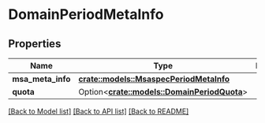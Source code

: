 # DomainPeriodMetaInfo

## Properties

Name | Type | Description | Notes
------------ | ------------- | ------------- | -------------
**msa_meta_info** | [**crate::models::MsaspecPeriodMetaInfo**](msaspec.MetaInfo.md) |  | 
**quota** | Option<[**crate::models::DomainPeriodQuota**](domain.Quota.md)> |  | [optional]

[[Back to Model list]](../README.md#documentation-for-models) [[Back to API list]](../README.md#documentation-for-api-endpoints) [[Back to README]](../README.md)


